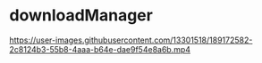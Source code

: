 # downloadManager



https://user-images.githubusercontent.com/13301518/189172582-2c8124b3-55b8-4aaa-b64e-dae9f54e8a6b.mp4

